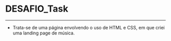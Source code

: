 # DESAFIO_Task
-------------------------------------------------------------
- Trata-se de uma página envolvendo o uso de HTML e CSS, em que criei uma landing page de música.

